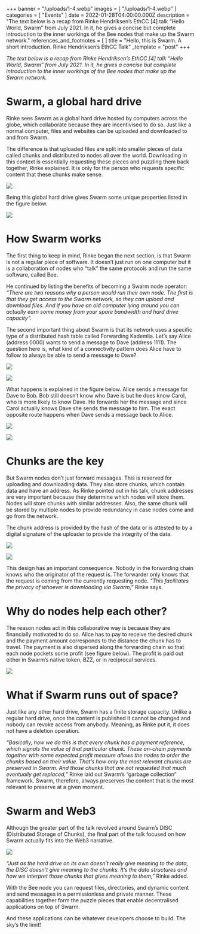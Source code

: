 +++
banner = "/uploads/1-4.webp"
images = [ "/uploads/1-4.webp" ]
categories = [ "Events" ]
date = 2022-01-28T04:00:00.000Z
description = "The text below is a recap from Rinke Hendriksen’s EthCC [4] talk “Hello World, Swarm” from July 2021. In it, he gives a concise but complete introduction to the inner workings of the Bee nodes that make up the Swarm network."
references_and_footnotes = [ ]
title = "Hello, this is Swarm. A short introduction. Rinke Hendriksen’s EthCC Talk"
_template = "post"
+++

_The text below is a recap from Rinke Hendriksen’s EthCC \[4\] talk “Hello World, Swarm” from July 2021. In it, he gives a concise but complete introduction to the inner workings of the Bee nodes that make up the Swarm network._

# Swarm, a global hard drive

Rinke sees Swarm as a global hard drive hosted by computers across the globe, which collaborate because they are incentivised to do so. Just like a normal computer, files and websites can be uploaded and downloaded to and from Swarm.

The difference is that uploaded files are split into smaller pieces of data called chunks and distributed to nodes all over the world. Downloading in this context is essentially requesting these pieces and puzzling them back together, Rinke explained. It is only for the person who requests specific content that these chunks make sense.

![](/uploads/2-7.png)

Being this global hard drive gives Swarm some unique properties listed in the figure below.

![](/uploads/3-4.png)

# How Swarm works

The first thing to keep in mind, Rinke began the next section, is that Swarm is not a regular piece of software. It doesn’t just run on one computer but it is a collaboration of nodes who “talk” the same protocols and run the same software, called Bee.

He continued by listing the benefits of becoming a Swarm node operator: _“There are two reasons why a person would run their own node. The first is that they get access to the Swarm network, so they can upload and download files. And if you have an old computer lying around you can actually earn some money from your spare bandwidth and hard drive capacity”._

The second important thing about Swarm is that its network uses a specific type of a distributed hash table called Forwarding Kademlia. Let’s say Alice (address 0000) wants to send a message to Dave (address 1111). The question here is, what kind of a connectivity pattern does Alice have to follow to always be able to send a message to Dave?

![](/uploads/4-5.png)

![](/uploads/5-3.png)

What happens is explained in the figure below. Alice sends a message for Dave to Bob. Bob still doesn’t know who Dave is but he does know Carol, who is more likely to know Dave. He forwards her the message and since Carol actually knows Dave she sends the message to him. The exact opposite route happens when Dave sends a message back to Alice.

![](/uploads/6-2.png)

![](/uploads/7-2.png)

# Chunks are the key

But Swarm nodes don’t just forward messages. This is reserved for uploading and downloading data. They also store chunks, which contain data and have an address. As Rinke pointed out in his talk, chunk addresses are very important because they determine which nodes will store them. Nodes will store chunks with similar addresses. Also, the same chunk will be stored by multiple nodes to provide redundancy in case nodes come and go from the network.

The chunk address is provided by the hash of the data or is attested to by a digital signature of the uploader to provide the integrity of the data.

![](/uploads/9-2.png)

![](/uploads/-.png)

This design has an important consequence. Nobody in the forwarding chain knows who the originator of the request is. The forwarder only knows that the request is coming from the currently requesting node. _“This facilitates the privacy of whoever is downloading via Swarm,”_ Rinke says.

# Why do nodes help each other?

The reason nodes act in this collaborative way is because they are financially motivated to do so. Alice has to pay to receive the desired chunk and the payment amount corresponds to the distance the chunk has to travel. The payment is also dispersed along the forwarding chain so that each node pockets some profit (see figure below). The profit is paid out either in Swarm’s native token, BZZ, or in reciprocal services.

![](/uploads/11-1.png)

# What if Swarm runs out of space?

Just like any other hard drive, Swarm has a finite storage capacity. Unlike a regular hard drive, once the content is published it cannot be changed and nobody can revoke access from anybody. Meaning, as Rinke put it, it does not have a deletion operation.

_“Basically, how we do this is that every chunk has a payment reference, which signals the value of that particular chunk. These on-chain payments together with some expected profit measure allows the nodes to order the chunks based on their value. That’s how only the most relevant chunks are preserved in Swarm. And those chunks that are not requested that much eventually get replaced,”_ Rinke laid out Swarm’s “garbage collection” framework. Swarm, therefore, always preserves the content that is the most relevant to preserve at a given moment.

# Swarm and Web3

Although the greater part of the talk revolved around Swarm’s DISC (Distributed Storage of Chunks), the final part of the talk focused on how Swarm actually fits into the Web3 narrative.

![](/uploads/12-1.png)

_“Just as the hard drive on its own doesn’t really give meaning to the data, the DISC doesn’t give meaning to the chunks. It’s the data structures and how we interpret those chunks that gives meaning to them,”_ Rinke added.

With the Bee node you can request files, directories, and dynamic content and send messages in a permissionless and private manner. These capabilities together form the puzzle pieces that enable decentralised applications on top of Swarm.

And these applications can be whatever developers choose to build. The sky’s the limit!
